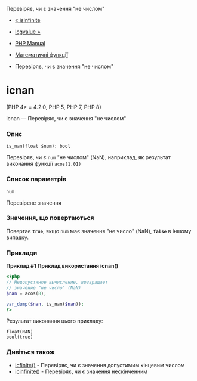 Перевіряє, чи є значення "не числом"

-   [« isinfinite](function.is-infinite.html)
    
-   [lcgvalue »](function.lcg-value.html)
    
-   [PHP Manual](index.html)
    
-   [Математичні функції](ref.math.html)
    
-   Перевіряє, чи є значення "не числом"
    

# ісnan

(PHP 4> = 4.2.0, PHP 5, PHP 7, PHP 8)

ісnan — Перевіряє, чи є значення "не числом"

### Опис

```methodsynopsis
is_nan(float $num): bool
```

Перевіряє, чи є `num` "не числом" (NaN), наприклад, як результат виконання функції `acos(1.01)`

### Список параметрів

`num`

Перевірене значення

### Значення, що повертаються

Повертає **`true`**, якщо `num` має значення "не число" (NaN), **`false`** в іншому випадку.

### Приклади

**Приклад #1 Приклад використання **ісnan()****

```php
<?php
// Недопустимое вычисление, возвращает
// значение "не число" (NaN)
$nan = acos(8);

var_dump($nan, is_nan($nan));
?>
```

Результат виконання цього прикладу:

```
float(NAN)
bool(true)
```

### Дивіться також

-   [ісfinite()](function.is-finite.html) - Перевіряє, чи є значення допустимим кінцевим числом
-   [ісinfinite()](function.is-infinite.html) - Перевіряє, чи є значення нескінченним